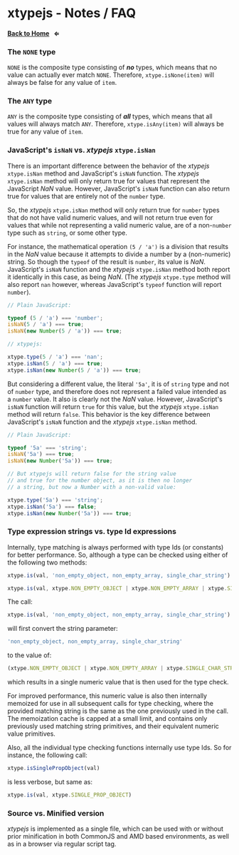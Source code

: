 # xtypejs - Notes / FAQ

#### [Back to Home](//github.com/lucono/xtypejs) &nbsp; &lArr;


### The `NONE` type
  
`NONE` is the composite type consisting of ***no*** types, which means that no value can actually ever match `NONE`. Therefore, `xtype.isNone(item)` will always be false for any value of `item`.


### The `ANY` type
  
`ANY` is the composite type consisting of ***all*** types, which means that all values will always match `ANY`. Therefore, `xtype.isAny(item)` will always be true for any value of `item`.


### JavaScript's `isNaN` vs. *xtypejs* `xtype.isNan`
  
There is an important difference between the behavior of the *xtypejs* `xtype.isNan` method and JavaScript's `isNaN` function. The *xtypejs* `xtype.isNan` method will only return true for values that represent the JavaScript *NaN* value. However, JavaScript's `isNaN` function can also return true for values that are entirely not of the `number` type.

So, the *xtypejs* `xtype.isNan` method will only return true for `number` types that do not have valid numeric values, and will not return true even for values that while not representing a valid numeric value, are of a non-`number` type such as `string`, or some other type.

For instance, the mathematical operation `(5 / 'a')` is a division that results in the *NaN* value because it attempts to divide a number by a (non-numeric) string. So though the `typeof` of the result is `number`, its value is *NaN*. JavaScript's `isNaN` function and the *xtypejs* `xtype.isNan` method both report it identically in this case, as being *NaN*. (The *xtypejs* `xtype.type` method will also report `nan` however, whereas JavaScript's `typeof` function will report `number`).

```js
// Plain JavaScript:

typeof (5 / 'a') === 'number';
isNaN(5 / 'a') === true;
isNaN(new Number(5 / 'a')) === true;

// xtypejs:

xtype.type(5 / 'a') === 'nan';
xtype.isNan(5 / 'a') === true;
xtype.isNan(new Number(5 / 'a')) === true;
```

But considering a different value, the literal `'5a'`, it is of `string` type and not of `number` type, and therefore does not represent a failed value intended as a `number` value. It also is clearly not the *NaN* value. However, JavaScript's `isNaN` function will return `true` for this value, but the *xtypejs* `xtype.isNan` method will return `false`. This behavior is the key difference between JavaScript's `isNaN` function and the *xtypejs* `xtype.isNan` method.

```js
// Plain JavaScript:

typeof '5a' === 'string';
isNaN('5a') === true;
isNaN(new Number('5a')) === true;

// But xtypejs will return false for the string value 
// and true for the number object, as it is then no longer 
// a string, but now a Number with a non-valid value:

xtype.type('5a') === 'string';
xtype.isNan('5a') === false;
xtype.isNan(new Number('5a')) === true;
```


### Type expression strings vs. type Id expressions
  
  Internally, type matching is always performed with type Ids (or constants) for better performance. So, although a type can be checked using either of the following two methods:
  
```js
xtype.is(val, 'non_empty_object, non_empty_array, single_char_string')

xtype.is(val, xtype.NON_EMPTY_OBJECT | xtype.NON_EMPTY_ARRAY | xtype.SINGLE_CHAR_STRING)
```
  
The call:
  
```js
xtype.is(val, 'non_empty_object, non_empty_array, single_char_string')
```
  
will first convert the string parameter:
  
```js
'non_empty_object, non_empty_array, single_char_string'
```  
  
to the value of:
  
```js
(xtype.NON_EMPTY_OBJECT | xtype.NON_EMPTY_ARRAY | xtype.SINGLE_CHAR_STRING)
```  
  
which results in a single numeric value that is then used for the type check.
    
For improved performance, this numeric value is also then internally memoized for use in all subsequent calls for type checking, where the provided matching string is the same as the one previously used in the call. The memoization cache is capped at a small limit, and contains only previously used matching string primitives, and their equivalent numeric value primitives.  
  
Also, all the individual type checking functions internally use type Ids. So for instance, the following call:
  
```js
xtype.isSinglePropObject(val)
```
  
is less verbose, but same as:
    
```js
xtype.is(val, xtype.SINGLE_PROP_OBJECT)
```


### Source vs. Minified version

*xtypejs* is implemented as a single file, which can be used with or without prior minification in both CommonJS and AMD based environments, as well as in a browser via regular script tag.
